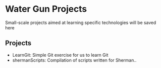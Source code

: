 # Water Gun Projects

Small-scale projects aimed at learning specific technologies will be saved here

## Projects

- LearnGit: Simple Git exercise for us to learn Git
- shermanScripts: Compilation of scripts written for Sherman..
